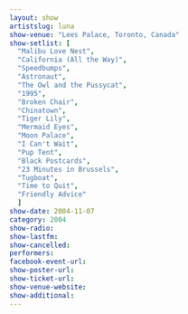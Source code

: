 ```yaml
---
layout: show
artistslug: luna
show-venue: "Lees Palace, Toronto, Canada"
show-setlist: [
  "Malibu Love Nest",
  "California (All the Way)",
  "Speedbumps",
  "Astronaut",
  "The Owl and the Pussycat",
  "1995",
  "Broken Chair",
  "Chinatown",
  "Tiger Lily",
  "Mermaid Eyes",
  "Moon Palace",
  "I Can't Wait",
  "Pup Tent",
  "Black Postcards",
  "23 Minutes in Brussels",
  "Tugboat",
  "Time to Quit",
  "Friendly Advice"
  ]
show-date: 2004-11-07
category: 2004
show-radio: 
show-lastfm: 
show-cancelled: 
performers: 
facebook-event-url: 
show-poster-url: 
show-ticket-url: 
show-venue-website: 
show-additional: 
---
```


